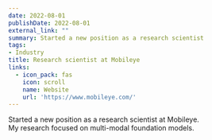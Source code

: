```yaml
---
date: 2022-08-01
publishDate: 2022-08-01
external_link: ""
summary: Started a new position as a research scientist
tags:
- Industry
title: Research scientist at Mobileye
links:
  - icon_pack: fas
    icon: scroll
    name: Website
    url: 'https://www.mobileye.com/'
---
```

Started a new position as a research scientist at Mobileye.  
My research focused on multi-modal foundation models.
